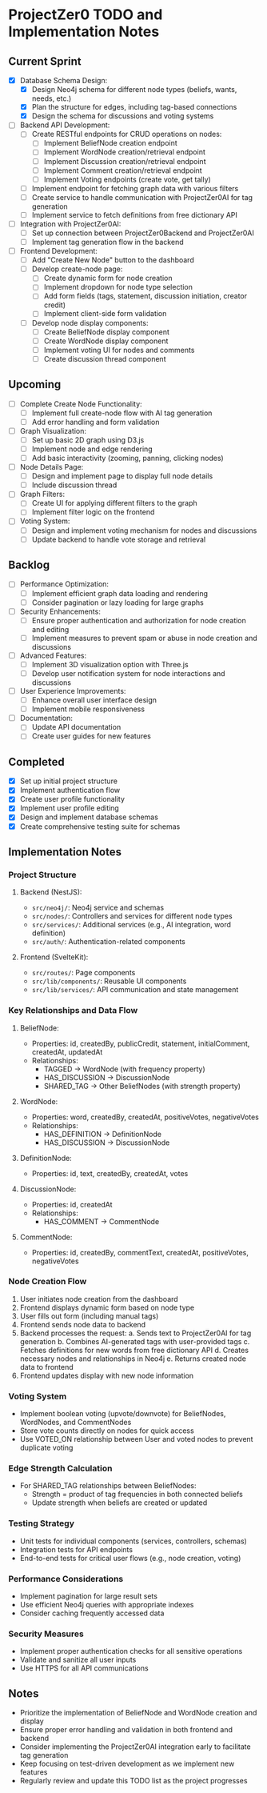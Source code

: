 # ProjectZer0 TODO and Implementation Notes

## Current Sprint

- [x] Database Schema Design:
  - [x] Design Neo4j schema for different node types (beliefs, wants, needs, etc.)
  - [x] Plan the structure for edges, including tag-based connections
  - [x] Design the schema for discussions and voting systems

- [ ] Backend API Development:
  - [ ] Create RESTful endpoints for CRUD operations on nodes:
    - [ ] Implement BeliefNode creation endpoint
    - [ ] Implement WordNode creation/retrieval endpoint
    - [ ] Implement Discussion creation/retrieval endpoint
    - [ ] Implement Comment creation/retrieval endpoint
    - [ ] Implement Voting endpoints (create vote, get tally)
  - [ ] Implement endpoint for fetching graph data with various filters
  - [ ] Create service to handle communication with ProjectZer0AI for tag generation
  - [ ] Implement service to fetch definitions from free dictionary API

- [ ] Integration with ProjectZer0AI:
  - [ ] Set up connection between ProjectZer0Backend and ProjectZer0AI
  - [ ] Implement tag generation flow in the backend

- [ ] Frontend Development:
  - [ ] Add "Create New Node" button to the dashboard
  - [ ] Develop create-node page:
    - [ ] Create dynamic form for node creation
    - [ ] Implement dropdown for node type selection
    - [ ] Add form fields (tags, statement, discussion initiation, creator credit)
    - [ ] Implement client-side form validation
  - [ ] Develop node display components:
    - [ ] Create BeliefNode display component
    - [ ] Create WordNode display component
    - [ ] Implement voting UI for nodes and comments
    - [ ] Create discussion thread component

## Upcoming

- [ ] Complete Create Node Functionality:
  - [ ] Implement full create-node flow with AI tag generation
  - [ ] Add error handling and form validation

- [ ] Graph Visualization:
  - [ ] Set up basic 2D graph using D3.js
  - [ ] Implement node and edge rendering
  - [ ] Add basic interactivity (zooming, panning, clicking nodes)

- [ ] Node Details Page:
  - [ ] Design and implement page to display full node details
  - [ ] Include discussion thread

- [ ] Graph Filters:
  - [ ] Create UI for applying different filters to the graph
  - [ ] Implement filter logic on the frontend

- [ ] Voting System:
  - [ ] Design and implement voting mechanism for nodes and discussions
  - [ ] Update backend to handle vote storage and retrieval

## Backlog

- [ ] Performance Optimization:
  - [ ] Implement efficient graph data loading and rendering
  - [ ] Consider pagination or lazy loading for large graphs

- [ ] Security Enhancements:
  - [ ] Ensure proper authentication and authorization for node creation and editing
  - [ ] Implement measures to prevent spam or abuse in node creation and discussions

- [ ] Advanced Features:
  - [ ] Implement 3D visualization option with Three.js
  - [ ] Develop user notification system for node interactions and discussions

- [ ] User Experience Improvements:
  - [ ] Enhance overall user interface design
  - [ ] Implement mobile responsiveness

- [ ] Documentation:
  - [ ] Update API documentation
  - [ ] Create user guides for new features

## Completed

- [x] Set up initial project structure
- [x] Implement authentication flow
- [x] Create user profile functionality
- [x] Implement user profile editing
- [x] Design and implement database schemas
- [x] Create comprehensive testing suite for schemas

## Implementation Notes

### Project Structure

1. Backend (NestJS):
   - `src/neo4j/`: Neo4j service and schemas
   - `src/nodes/`: Controllers and services for different node types
   - `src/services/`: Additional services (e.g., AI integration, word definition)
   - `src/auth/`: Authentication-related components

2. Frontend (SvelteKit):
   - `src/routes/`: Page components
   - `src/lib/components/`: Reusable UI components
   - `src/lib/services/`: API communication and state management

### Key Relationships and Data Flow

1. BeliefNode:
   - Properties: id, createdBy, publicCredit, statement, initialComment, createdAt, updatedAt
   - Relationships:
     - TAGGED -> WordNode (with frequency property)
     - HAS_DISCUSSION -> DiscussionNode
     - SHARED_TAG -> Other BeliefNodes (with strength property)

2. WordNode:
   - Properties: word, createdBy, createdAt, positiveVotes, negativeVotes
   - Relationships:
     - HAS_DEFINITION -> DefinitionNode
     - HAS_DISCUSSION -> DiscussionNode

3. DefinitionNode:
   - Properties: id, text, createdBy, createdAt, votes

4. DiscussionNode:
   - Properties: id, createdAt
   - Relationships:
     - HAS_COMMENT -> CommentNode

5. CommentNode:
   - Properties: id, createdBy, commentText, createdAt, positiveVotes, negativeVotes

### Node Creation Flow

1. User initiates node creation from the dashboard
2. Frontend displays dynamic form based on node type
3. User fills out form (including manual tags)
4. Frontend sends node data to backend
5. Backend processes the request:
   a. Sends text to ProjectZer0AI for tag generation
   b. Combines AI-generated tags with user-provided tags
   c. Fetches definitions for new words from free dictionary API
   d. Creates necessary nodes and relationships in Neo4j
   e. Returns created node data to frontend
6. Frontend updates display with new node information

### Voting System

- Implement boolean voting (upvote/downvote) for BeliefNodes, WordNodes, and CommentNodes
- Store vote counts directly on nodes for quick access
- Use VOTED_ON relationship between User and voted nodes to prevent duplicate voting

### Edge Strength Calculation

- For SHARED_TAG relationships between BeliefNodes:
  - Strength = product of tag frequencies in both connected beliefs
  - Update strength when beliefs are created or updated

### Testing Strategy

- Unit tests for individual components (services, controllers, schemas)
- Integration tests for API endpoints
- End-to-end tests for critical user flows (e.g., node creation, voting)

### Performance Considerations

- Implement pagination for large result sets
- Use efficient Neo4j queries with appropriate indexes
- Consider caching frequently accessed data

### Security Measures

- Implement proper authentication checks for all sensitive operations
- Validate and sanitize all user inputs
- Use HTTPS for all API communications

## Notes

- Prioritize the implementation of BeliefNode and WordNode creation and display
- Ensure proper error handling and validation in both frontend and backend
- Consider implementing the ProjectZer0AI integration early to facilitate tag generation
- Keep focusing on test-driven development as we implement new features
- Regularly review and update this TODO list as the project progresses